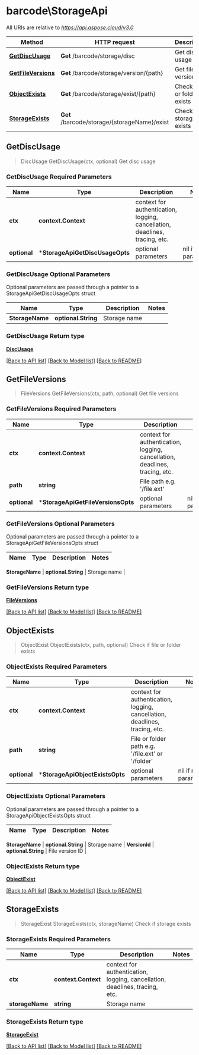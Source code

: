# barcode\StorageApi

All URIs are relative to *<https://api.aspose.cloud/v3.0>*

Method | HTTP request | Description
------ | ------------ | -----------
[**GetDiscUsage**](StorageApi.md#GetDiscUsage) | **Get** /barcode/storage/disc | Get disc usage
[**GetFileVersions**](StorageApi.md#GetFileVersions) | **Get** /barcode/storage/version/{path} | Get file versions
[**ObjectExists**](StorageApi.md#ObjectExists) | **Get** /barcode/storage/exist/{path} | Check if file or folder exists
[**StorageExists**](StorageApi.md#StorageExists) | **Get** /barcode/storage/{storageName}/exist | Check if storage exists

## GetDiscUsage

> DiscUsage GetDiscUsage(ctx, optional)
Get disc usage

### GetDiscUsage Required Parameters

Name | Type | Description  | Notes
---- | ---- | ------------ | -----
 **ctx** | **context.Context** | context for authentication, logging, cancellation, deadlines, tracing, etc.
 **optional** | ***StorageApiGetDiscUsageOpts** | optional parameters | nil if no parameters

### GetDiscUsage Optional Parameters

Optional parameters are passed through a pointer to a StorageApiGetDiscUsageOpts struct

Name | Type | Description  | Notes
---- | ---- | ------------ | -----
 **StorageName** | **optional.String** | Storage name |

### GetDiscUsage Return type

[**DiscUsage**](DiscUsage.md)

[[Back to API list]](../README.md#documentation-for-api-endpoints) [[Back to Model list]](../README.md#documentation-for-models) [[Back to README]](../README.md)

## GetFileVersions

> FileVersions GetFileVersions(ctx, path, optional)
Get file versions

### GetFileVersions Required Parameters

Name | Type | Description  | Notes
---- | ---- | ------------ | -----
 **ctx** | **context.Context** | context for authentication, logging, cancellation, deadlines, tracing, etc.
 **path** | **string** | File path e.g. &#39;/file.ext&#39; |
 **optional** | ***StorageApiGetFileVersionsOpts** | optional parameters | nil if no parameters

### GetFileVersions Optional Parameters

Optional parameters are passed through a pointer to a StorageApiGetFileVersionsOpts struct

Name | Type | Description  | Notes
---- | ---- | ------------ | -----

 **StorageName** | **optional.String** | Storage name |

### GetFileVersions Return type

[**FileVersions**](FileVersions.md)

[[Back to API list]](../README.md#documentation-for-api-endpoints) [[Back to Model list]](../README.md#documentation-for-models) [[Back to README]](../README.md)

## ObjectExists

> ObjectExist ObjectExists(ctx, path, optional)
Check if file or folder exists

### ObjectExists Required Parameters

Name | Type | Description  | Notes
---- | ---- | ------------ | -----
 **ctx** | **context.Context** | context for authentication, logging, cancellation, deadlines, tracing, etc.
 **path** | **string** | File or folder path e.g. &#39;/file.ext&#39; or &#39;/folder&#39; |
 **optional** | ***StorageApiObjectExistsOpts** | optional parameters | nil if no parameters

### ObjectExists Optional Parameters

Optional parameters are passed through a pointer to a StorageApiObjectExistsOpts struct

Name | Type | Description  | Notes
---- | ---- | ------------ | -----

 **StorageName** | **optional.String** | Storage name |
 **VersionId** | **optional.String** | File version ID |

### ObjectExists Return type

[**ObjectExist**](ObjectExist.md)

[[Back to API list]](../README.md#documentation-for-api-endpoints) [[Back to Model list]](../README.md#documentation-for-models) [[Back to README]](../README.md)

## StorageExists

> StorageExist StorageExists(ctx, storageName)
Check if storage exists

### StorageExists Required Parameters

Name | Type | Description  | Notes
---- | ---- | ------------ | -----
 **ctx** | **context.Context** | context for authentication, logging, cancellation, deadlines, tracing, etc.
 **storageName** | **string** | Storage name |

### StorageExists Return type

[**StorageExist**](StorageExist.md)

[[Back to API list]](../README.md#documentation-for-api-endpoints) [[Back to Model list]](../README.md#documentation-for-models) [[Back to README]](../README.md)

